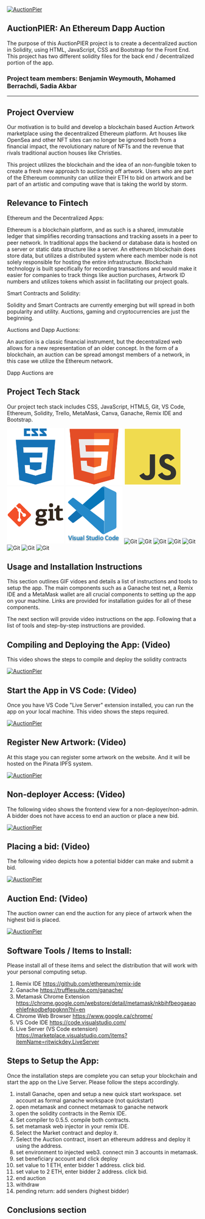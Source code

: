 

[![AuctionPier](https://github.com/benjaminweymouth/ETH-Dapp-Auction-Project/blob/main/frontend/images/AuctionPierLogo.gif)](https://github.com/benjaminweymouth/ETH-Dapp-Auction-Project)

## AuctionPIER:  An Ethereum Dapp Auction 
The purpose of this AuctionPIER project is to create a decentralized auction in Solidity, using HTML, JavaScript, CSS and Bootstrap for the Front End. 
This project has two different solidity files for the back end / decentralized portion of the app. 

### Project team members: Benjamin Weymouth, Mohamed Berrachdi, Sadia Akbar ###
-----------------------------


## Project Overview

Our motivation is to build and develop a blockchain based Auction Artwork marketplace using the decentralized Ethereum platform. Art houses like OpenSea and other NFT sites can no longer be ignored both from a financial impact, the revolutionary nature of NFTs and the revenue that rivals traditional auction houses like Christies. 

This project utilizes the blockchain and the idea of an non-fungible token to create a fresh new approach to auctioning off artwork. Users who are part of the Ethereum community can utilize their ETH to bid on artwork and be part of an artistic and computing wave that is taking the world by storm. 


## Relevance to Fintech 

Ethereum and the Decentralized Apps:

Ethereum is a blockchain platform, and as such is a shared, immutable ledger that simplifies recording transactions and tracking assets in a peer to peer network. In traditional apps the backend or database data is hosted on a server or static data structure like a server. An ethereum blockchain does store data, but utilizes a distributed system where each member node is not solely responsible for hosting the entire infrastructure. Blockchain technology is built specifically for recording transactions and would make it easier for companies to track things like auction purchases, Artwork ID numbers and utilizes tokens which assist in facilitating our project goals. 

Smart Contracts and Solidity: 

Solidity and Smart Contracts are currently emerging but will spread in both popularity and utility. Auctions, gaming and cryptocurrencies are just the beginning. 

Auctions and Dapp Auctions: 

An auction is a classic financial instrument, but the decentralized web allows for a new representation of an older concept. In the form of a blockchain, an auction can be spread amongst members of a network, in this case we utilize the Ethereum network. 

Dapp Auctions are 
 

## Project Tech Stack

Our project tech stack includes CSS, JavaScript, HTML5, Git, VS Code, Ethereum, Solidity, Trello, MetaMask, Canva, Ganache, Remix IDE and Bootstrap. 

<img src="https://github.com/devicons/devicon/blob/master/icons/css3/css3-plain-wordmark.svg" alt="CSS" width="150" height="150"/> <img src="https://github.com/devicons/devicon/blob/master/icons/html5/html5-original.svg" alt="HTML" width="150" height="150"/> <img src="https://github.com/devicons/devicon/blob/master/icons/javascript/javascript-original.svg" alt="JavaScript" width="150" height="150"/>  <img src="https://github.com/devicons/devicon/blob/master/icons/git/git-original-wordmark.svg" alt="Git" width="150" height="150"/> <img src="https://github.com/devicons/devicon/blob/master/icons/vscode/vscode-original-wordmark.svg" alt="Git" width="150" height="150"/> <img src="https://user-images.githubusercontent.com/47256041/153111055-2fb55ea2-2a7f-4403-9b29-b6e698098ce1.png" alt="Git" width="150" height="150"/> <img src="https://user-images.githubusercontent.com/47256041/153111182-9364fabd-ea72-4f1f-a9e1-ea79505b2b09.png" alt="Git" width="150" height="150"/> <img src="https://user-images.githubusercontent.com/47256041/153111306-45bb7f00-8db3-45bd-9091-1ac4042a3330.png" alt="Git" width="150" height="150"/> <img src="https://user-images.githubusercontent.com/47256041/153111363-a70dc32a-c155-4ad4-97c4-c900f20c35c8.png" alt="Git" width="150" height="150"/> <img src="https://user-images.githubusercontent.com/47256041/153111596-a780afb7-f00d-4ccd-b107-9e0a83ba4546.png" alt="Git" width="150" height="150"/> <img src="https://user-images.githubusercontent.com/47256041/153111732-cd8d09ef-b024-4d25-8693-374c7fb6f1bd.png" alt="Git" width="150" height="150"/> <img src="https://user-images.githubusercontent.com/47256041/153111868-e87aa02f-da4c-4078-b40b-ad69f43e5f87.png" alt="Git" width="150" height="150"/> <img src="https://user-images.githubusercontent.com/47256041/153112236-58ee97e7-5cf8-4a27-ab3e-f99f73e075de.png" alt="Git" width="150" height="150"/> 

## Usage and Installation Instructions

This section outlines GIF vidoes and details a list of instructions and tools to setup the app. The main components such as a Ganache test net, a Remix IDE and a MetaMask wallet are all crucial components to setting up the app on your machine. Links are provided for installation guides for all of these components. 

The next section will provide video instructions on the app. Following that a list of tools and step-by-step instructions are provided. 

## Compiling and Deploying the App: (Video) 

This video shows the steps to compile and deploy the solidity contracts 

[![AuctionPier](https://github.com/benjaminweymouth/ETH-Dapp-Auction-Project/blob/main/Videos/1.%20Compiling%20and%20Deployment.gif)](https://github.com/benjaminweymouth/ETH-Dapp-Auction-Project)

## Start the App in VS Code: (Video) 

Once you have VS Code "Live Server" extension installed, you can run the app on your local machine. This video shows the steps required. 

[![AuctionPier](https://github.com/benjaminweymouth/ETH-Dapp-Auction-Project/blob/main/Videos/2.%20Open%20Live%20Server.gif)](https://github.com/benjaminweymouth/ETH-Dapp-Auction-Project)

## Register New Artwork: (Video) 

At this stage you can register some artwork on the website. And it will be hosted on the Pinata IPFS system. 

[![AuctionPier](https://github.com/benjaminweymouth/ETH-Dapp-Auction-Project/blob/main/Videos/3.%20Register%20Artwork.gif)](https://github.com/benjaminweymouth/ETH-Dapp-Auction-Project)

## Non-deployer Access: (Video) 

The following video shows the frontend view for a non-deployer/non-admin. A bidder does not have access to end an auction or place a new bid. 

[![AuctionPier](https://github.com/benjaminweymouth/ETH-Dapp-Auction-Project/blob/main/Videos/4.%20Non-deployer%20access.gif)](https://github.com/benjaminweymouth/ETH-Dapp-Auction-Project)

## Placing a bid: (Video) 

The following video depicts how a potential bidder can make and submit a bid. 

[![AuctionPier](https://github.com/benjaminweymouth/ETH-Dapp-Auction-Project/blob/main/Videos/5.%20Placing%20a%20bid.gif)](https://github.com/benjaminweymouth/ETH-Dapp-Auction-Project)

## Auction End: (Video) 

The auction owner can end the auction for any piece of artwork when the highest bid is placed. 

[![AuctionPier](https://github.com/benjaminweymouth/ETH-Dapp-Auction-Project/blob/main/Videos/6.%20Ending%20an%20Auction.gif)](https://github.com/benjaminweymouth/ETH-Dapp-Auction-Project)

## Software Tools / Items to Install: 

Please install all of these items and select the distribution that will work with your personal computing setup. 

1) Remix IDE https://github.com/ethereum/remix-ide
2) Ganache   https://trufflesuite.com/ganache/
3) Metamask Chrome Extension https://chrome.google.com/webstore/detail/metamask/nkbihfbeogaeaoehlefnkodbefgpgknn?hl=en
4) Chrome Web Browser  https://www.google.ca/chrome/
5) VS Code IDE  https://code.visualstudio.com/
6) Live Server (VS Code extension) https://marketplace.visualstudio.com/items?itemName=ritwickdey.LiveServer


## Steps to Setup the App: 

Once the installation steps are complete you can setup your blockchain and start the app on the Live Server. Please follow the steps accordingly. 

1) install Ganache, open and setup a new quick start workspace. set account as formal ganache workspace (not quickstart) 
2) open metamask and connect metamask to ganache network 
3) open the solidity contracts in the Remix IDE. 
4) Set compiler to 0.5.5. compile both contracts. 
5) set metamask web injector in your remix IDE. 
6) Select the Market contract and deploy it. 
7) Select the Auction contract, insert an ethereum address and deploy it using the address.  
8) set environment to injected web3. connect min 3 accounts in metamask. 
9) set beneficiary account and click deploy
10) set value to 1 ETH, enter bidder 1 address. click bid. 
11) set value to 2 ETH, enter bidder 2 address. click bid. 
12) end auction
13) withdraw
14) pending return: add senders (highest bidder) 


## Conclusions section 

